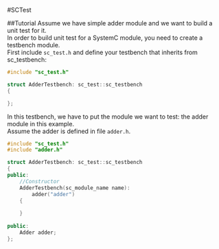 #SCTest

##Tutorial
Assume we have simple adder module and we want to build a unit test for it.  
In order to build unit test for a SystemC module, you need to create a testbench module.   
First include `sc_test.h` and define your testbench that inherits from sc_testbench:  

~~~ c++
#include "sc_test.h"

struct AdderTestbench: sc_test::sc_testbench 
{

};
~~~



In this testbench, we have to put the module we want to test: the adder module in this example.  
Assume the adder is defined in file `adder.h`.   

~~~ c++
#include "sc_test.h"
#include "adder.h"

struct AdderTestbench: sc_test::sc_testbench 
{
public:
	//Constructor
	AdderTestbench(sc_module_name name):
		adder("adder")
	{
		
	}
	
public:
	Adder adder;
};
~~~